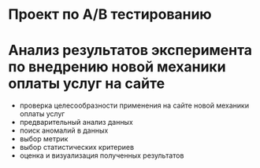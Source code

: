 # Проект по A/B тестированию

# Анализ результатов эксперимента по внедрению новой механики оплаты услуг на сайте

- проверка целесообразности применения на сайте новой механики оплаты услуг
- предварительный анализ данных
- поиск аномалий в данных
- выбор метрик
- выбор статистических критериев
- оценка и визуализация полученных результатов
